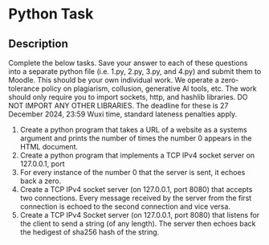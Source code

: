 # Python Task
## Description
Complete the below tasks. Save your answer to each of these questions into a separate python file (i.e. 1.py, 2.py, 3.py, and 4.py) and submit them to Moodle. This should be your own individual work. We operate a zero-tolerance policy on plagiarism, collusion, generative Al tools, etc. The work should only require you to import sockets, http, and hashlib libraries. DO NOT IMPORT ANY OTHER LIBRARIES. The deadline for these is 27 December 2024, 23:59 Wuxi time, standard lateness penalties apply.
1. Create a python program that takes a URL of a website as a systems argument and prints the number of times the number 0 appears in the HTML document.
2. Create a python program that implements a TCP IPv4 socket server on 127.0.0.1, port
8080. For every instance of the number 0 that the server is sent, it echoes back a zero.
3. Create a TCP IPv4 socket server (on 127.0.0.1, port 8080) that accepts two connections.
Every message received by the server from the first connection is echoed to the second connection and vice versa.
4. Create a TCP IPv4 Socket server (on 127.0.0.1, port 8080) that listens for the client to send a string (of any length). The server then echoes back the hedigest of sha256 hash of the string.